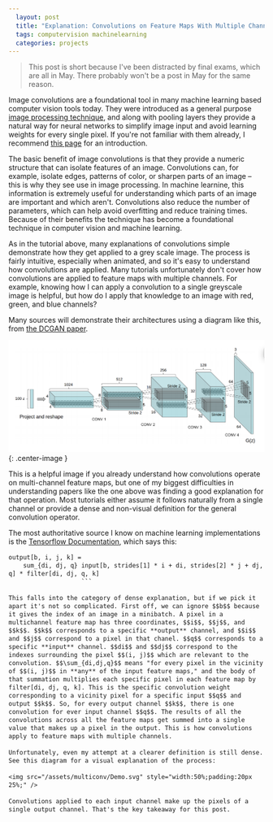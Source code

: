 ```yaml
---
  layout: post
  title: "Explanation: Convolutions on Feature Maps With Multiple Channels"
  tags: computervision machinelearning
  categories: projects
---
```


> This post is short because I've been distracted by final exams, which are all in May. There probably won't be a post in May for the same reason.

Image convolutions are a foundational tool in many machine learning based computer vision tools today. They were introduced as a general purpose [image processing technique](https://en.wikipedia.org/wiki/Kernel_(image_processing)), and along with pooling layers they provide a natural way for neural networks to simplify image input and avoid learning weights for every single pixel. If you're not familiar with them already, I recommend [this page](http://setosa.io/ev/image-kernels/) for an introduction.


The basic benefit of image convolutions is that they provide a numeric structure that can isolate features of an image. Convolutions can, for example, isolate edges, patterns of color, or sharpen parts of an image – this is why they see use in image processing. In machine learnine, this information is extremely useful for understanding which parts of an image are important and which aren't. Convolutions also reduce the number of parameters, which can help avoid overfitting and reduce training times. Because of their benefits the technique has become a foundational technique in computer vision and machine learning.

As in the tutorial above, many explanations of convolutions simple demonstrate how they get applied to a grey scale image. The process is fairly intuitive, especially when animated, and so it's easy to understand how convolutions are applied. Many tutorials unfortunately don't cover how convolutions are applied to feature maps with multiple channels. For example, knowing how I can apply a convolution to a single greyscale image is helpful, but how do I apply that knowledge to an image with red, green, and blue channels?

Many sources will demonstrate their architectures using a diagram like this, from [the DCGAN paper](https://arxiv.org/abs/1511.06434).

![](/assets/multiconv/Example1.png){: .center-image } 

This is a helpful image if you already understand how convolutions operate on multi-channel feature maps, but one of my biggest difficulties in understanding papers like the one above was finding a good explanation for that operation. Most tutorials either assume it follows naturally from a single channel or provide a dense and non-visual definition for the general convolution operator.

The most authoritative source I know on machine learning implementations is the [Tensorflow Documentation](https://www.tensorflow.org/api_docs/), which says this:

```
output[b, i, j, k] =
    sum_{di, dj, q} input[b, strides[1] * i + di, strides[2] * j + dj, q] * filter[di, dj, q, k]
                    ```

This falls into the category of dense explanation, but if we pick it apart it's not so complicated. First off, we can ignore $$b$$ because it gives the index of an image in a minibatch. A pixel in a multichannel feature map has three coordinates, $$i$$, $$j$$, and $$k$$. $$k$$ corresponds to a specific **output** channel, and $$i$$ and $$j$$ correspond to a pixel in that chanel. $$q$$ corresponds to a specific **input** channel. $$di$$ and $$dj$$ correspond to the indexes surrounding the pixel $$(i, j)$$ which are relevant to the convolution. $$\sum_{di,dj,q}$$ means "for every pixel in the vicinity of $$(i, j)$$ in **any** of the input feature maps," and the body of that summation multiplies each specific pixel in each feature map by filter[di, dj, q, k]. This is the specific convolution weight corresponding to a vicinity pixel for a specific input $$q$$ and output $$k$$. So, for every output channel $$k$$, there is one convolution for ever input channel $$q$$. The results of all the convolutions across all the feature maps get summed into a single value that makes up a pixel in the output. This is how convolutions apply to feature maps with multiple channels.

Unfortunately, even my attempt at a clearer definition is still dense. See this diagram for a visual explanation of the process:

<img src="/assets/multiconv/Demo.svg" style="width:50%;padding:20px 25%;" />

Convolutions applied to each input channel make up the pixels of a single output channel. That's the key takeaway for this post.
